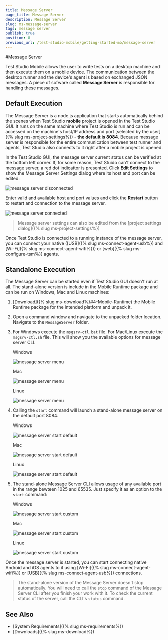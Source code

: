 ```yaml
---
title: Message Server
page_title: Message Server
description: Message Server
slug: ms-message-server
tags: message server
publish: true
position: 8
previous_url: /test-studio-mobile/getting-started-mb/message-server
---
```


#Message Server

Test Studio Mobile allows the user to write tests on a desktop machine and then execute them on a mobile device. The communication between the desktop runner and the device's agent is based on exchanged JSON messages. A piece of sofware called **Message Server** is responsible for handling these messages. 

## Default Execution

The Message Server is a node.js application that starts automatically behind the scenes when Test Studio **mobile** project is opened in the Test Studio GUI. It runs on the same machine where Test Studio is run and can be accessed on the machine's host/IP address and port [selected by the user]({% slug ms-project-settings%}) - **the default is 8084**. Because message server is responsible for the entire communication between test runner and agents, Test Studio also connects to it right after a mobile project is opened. 

In the Test Studio GUI, the message server current status can be verified at the bottom left corner. If, for some reason, Test Stuido can't connect to the message server, a red dot indicattor is presented. Click **Edit Settings** to show the Message Server Settings dialog where its host and port can be edited:

![message server disconnected](/img/test-studio-mobile/getting-started-mb/message-server/fig1.png)

Enter valid and available host and port values and click the **Restart** button to restart and connection to the message server. 

![message server connected](/img/test-studio-mobile/getting-started-mb/message-server/fig2.png)

 > Message server settings can also be edited from the [project settings dialog]({% slug ms-project-settings%})

Once Test Studio is connected to a running instance of the message server, you can connect your native ([USB]({% slug ms-connect-agent-usb%}) and [Wi-Fi]({% slug ms-connect-agent-wifi%})) or [web]({% slug ms-configure-tsm%}) agents.

## Standalone Execution

The Message Server can be started even if Test Studio GUI doesn't run at all. The stand-alone version is include in the Mobile Runtime package and can be run on Windows, Mac and Linux machines:

1. [Download]({% slug ms-download%}#4-Mobile-Runtime) the Mobile Runtime package for the intended platform and unpack it.
2. Open a command window and navigate to the unpacked folder location. Navigate to the `MessageServer` folder.
3. For Windows execute the `msgsrv-ctl.bat` file. For Mac/Linux execute the `msgsrv-ctl.sh` file. This will show you the available options for message server CLI. 

	Windows

	![message server menu](/img/test-studio-mobile/getting-started-mb/message-server/menu_windows.png)

	Mac

	![message server menu](/img/test-studio-mobile/getting-started-mb/message-server/menu_mac.png)

	Linux

	![message server menu](/img/test-studio-mobile/getting-started-mb/message-server/menu_linux.png)

4. Calling the `start` command will launch a stand-alone message server on the default port 8084.

	Windows

	![message server start default](/img/test-studio-mobile/getting-started-mb/message-server/start_windows_default.png)

	Mac

	![message server start default](/img/test-studio-mobile/getting-started-mb/message-server/start_mac_default.png)

	Linux

	![message server start default](/img/test-studio-mobile/getting-started-mb/message-server/start_Linux_default.png)

5. The stand-alone Message Server CLI allows usage of any available port in the range bewteen 1025 and 65535. Just specify it as an option to the `start` command:

	Windows

	![message server start custom](/img/test-studio-mobile/getting-started-mb/message-server/start_windows_custom.png)

	Mac

	![message server start custom](/img/test-studio-mobile/getting-started-mb/message-server/start_Mac_custom.png)

	Linux

	![message server start custom](/img/test-studio-mobile/getting-started-mb/message-server/start_Linux_custom.png)


Once the message server is started, you can start connecting native Android and iOS agents to it using [Wi-Fi]({% slug ms-connect-agent-wifi%}) or [USB]({% slug ms-connect-agent-usb%}) connections.

 > The stand-alone version of the Message Server doesn't stop automatically. You will need to call the `stop` command of the Message Server CLI after you finish your work with it. To check the current status of the server, call the CLI's `status` command.

See Also
--------

+ [System Requirements]({% slug ms-requirements%})
+ [Downloads]({% slug ms-download%})